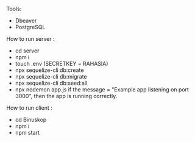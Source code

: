 Tools:
- Dbeaver
- PostgreSQL

How to run server :
- cd server
- npm i
- touch .env (SECRETKEY = RAHASIA)
- npx sequelize-cli db:create
- npx sequelize-cli db:migrate
- npx sequelize-cli db:seed:all
- npx nodemon app.js
if the message = "Example app listening on port 3000", then the app is running correctly.

How to run client :
- cd Binuskop
- npm i
- npm start